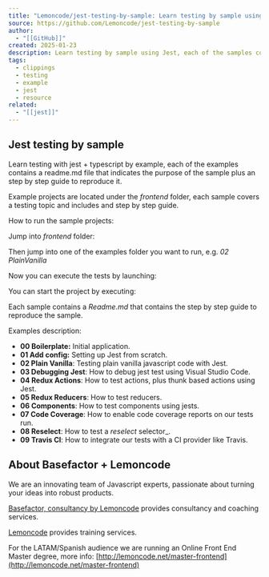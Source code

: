 ```yaml
---
title: "Lemoncode/jest-testing-by-sample: Learn testing by sample using Jest, each of the samples contains a readme.md file that indicates the purpose of the sample plus an step by step guide to reproduce it."
source: https://github.com/Lemoncode/jest-testing-by-sample
author:
  - "[[GitHub]]"
created: 2025-01-23
description: Learn testing by sample using Jest, each of the samples contains a readme.md file that indicates the purpose of the sample plus an step by step guide to reproduce it. - Lemoncode/jest-testing-by-sample
tags:
  - clippings
  - testing
  - example
  - jest
  - resource
related:
  - "[[jest]]"
---
```

## Jest testing by sample

Learn testing with jest + typescript by example, each of the examples contains a readme.md file that indicates the purpose of the sample plus an step by step guide to reproduce it.

Example projects are located under the *frontend* folder, each sample covers a testing topic and includes and step by step guide.

How to run the sample projects:

Jump into *frontend* folder:

Then jump into one of the examples folder you want to run, e.g. *02 PlainVanilla*

Now you can execute the tests by launching:

You can start the project by executing:

Each sample contains a *Readme.md* that contains the step by step guide to reproduce the sample.

Examples description:

- **00 Boilerplate:** Initial application.
- **01 Add config:** Setting up Jest from scratch.
- **02 Plain Vanilla**: Testing plain vanilla javascript code with Jest.
- **03 Debugging Jest**: How to debug jest test using Visual Studio Code.
- **04 Redux Actions**: How to test actions, plus thunk based actions using Jest.
- **05 Redux Reducers**: How to test reducers.
- **06 Components**: How to test components using jests.
- **07 Code Coverage**: How to enable code coverage reports on our tests run.
- **08 Reselect**: How to test a *reselect* selector\_.
- **09 Travis CI**: How to integrate our tests with a CI provider like Travis.

## About Basefactor + Lemoncode

We are an innovating team of Javascript experts, passionate about turning your ideas into robust products.

[Basefactor, consultancy by Lemoncode](http://www.basefactor.com/) provides consultancy and coaching services.

[Lemoncode](http://lemoncode.net/services/en/#en-home) provides training services.

For the LATAM/Spanish audience we are running an Online Front End Master degree, more info: [http://lemoncode.net/master-frontend](http://lemoncode.net/master-frontend)